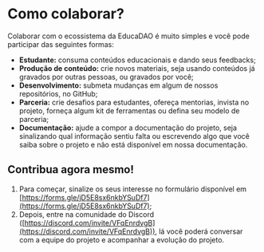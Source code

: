 # Como colaborar?

Colaborar com o ecossistema da EducaDAO é muito simples e você pode participar das seguintes formas:

* **Estudante:** consuma conteúdos educacionais e dando seus feedbacks;
* **Produção de conteúdo:** crie novos materiais, seja usando conteúdos já gravados por outras pessoas, ou gravados por você;
* **Desenvolvimento:** submeta mudanças em algum de nossos repositórios, no GitHub;
* **Parceria:** crie desafios para estudantes, ofereça mentorias, invista no projeto, forneça algum kit de ferramentas ou defina seu modelo de parceria;
* **Documentação:** ajude a compor a documentação do projeto, seja sinalizando qual informação sentiu falta ou escrevendo algo que você saiba sobre o projeto e não está disponível em nossa documentação.

## Contribua agora mesmo!

1. Para começar, sinalize os seus interesse no formulário disponível em [https://forms.gle/jD5E8sx6nkbYSuDf7](https://forms.gle/jD5E8sx6nkbYSuDf7);
2. Depois, entre na comunidade do Discord ([https://discord.com/invite/VFqEnrdvgB](https://discord.com/invite/VFqEnrdvgB)), lá você poderá conversar com a equipe do projeto e acompanhar a evolução do projeto.
